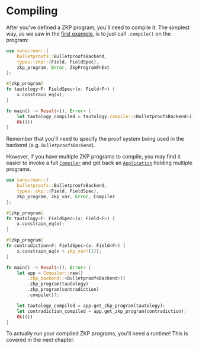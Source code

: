 # Compiling

After you've defined a ZKP program, you'll need to compile it. The simplest way,
as we saw in the [first example](/getting_started/example.md), is to just call
`.compile()` on the program:

```rust
use sunscreen::{
    bulletproofs::BulletproofsBackend,
    types::zkp::{Field, FieldSpec},
    zkp_program, Error, ZkpProgramFnExt
};

#[zkp_program]
fn tautology<F: FieldSpec>(x: Field<F>) {
    x.constrain_eq(x);
}

fn main() -> Result<(), Error> {
    let tautology_compiled = tautology.compile::<BulletproofsBackend>()?;
    Ok(())
}
```

Remember that you'll need to specify the proof system being used in the backend (e.g. `BulletproofsBackend`).

However, if you have multiple ZKP programs to compile, you may find it easier to
invoke a full [`Compiler`][compiler-docs] and get back an
[`Application`][application-docs] holding multiple programs.

```rust
use sunscreen::{
    bulletproofs::BulletproofsBackend,
    types::zkp::{Field, FieldSpec},
    zkp_program, zkp_var, Error, Compiler
};

#[zkp_program]
fn tautology<F: FieldSpec>(x: Field<F>) {
    x.constrain_eq(x);
}

#[zkp_program]
fn contradiction<F: FieldSpec>(x: Field<F>) {
    x.constrain_eq(x + zkp_var!(1));
}

fn main() -> Result<(), Error> {
    let app = Compiler::new()
        .zkp_backend::<BulletproofsBackend>()
        .zkp_program(tautology)
        .zkp_program(contradiction)
        .compile()?;

    let tautology_compiled = app.get_zkp_program(tautology);
    let contradiction_compiled = app.get_zkp_program(contradiction);
    Ok(())
}
```

To actually run your compiled ZKP programs, you'll need a runtime! This is
covered in the next chapter.

[compiler-docs]: https://docs.rs/sunscreen/latest/sunscreen/type.Compiler.html
[application-docs]: https://docs.rs/sunscreen/latest/sunscreen/struct.Application.html
